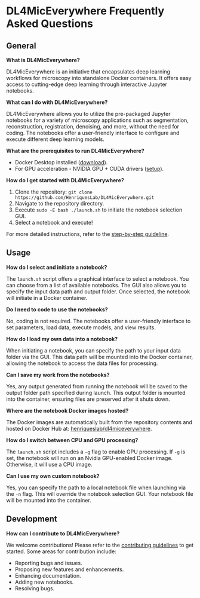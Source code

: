# DL4MicEverywhere Frequently Asked Questions

## General

**What is DL4MicEverywhere?**

DL4MicEverywhere is an initiative that encapsulates deep learning workflows for microscopy into standalone Docker containers. It offers easy access to cutting-edge deep learning through interactive Jupyter notebooks.

**What can I do with DL4MicEverywhere?**

DL4MicEverywhere allows you to utilize the pre-packaged Jupyter notebooks for a variety of microscopy applications such as segmentation, reconstruction, registration, denoising, and more, without the need for coding. The notebooks offer a user-friendly interface to configure and execute different deep learning models.

**What are the prerequisites to run DL4MicEverywhere?**

- Docker Desktop installed ([download](https://www.docker.com/products/docker-desktop)).
- For GPU acceleration - NVIDIA GPU + CUDA drivers ([setup](https://docs.nvidia.com/cuda/)).

**How do I get started with DL4MicEverywhere?**

1. Clone the repository: `git clone https://github.com/HenriquesLab/DL4MicEverywhere.git`
2. Navigate to the repository directory.
3. Execute `sudo -E bash ./launch.sh` to initiate the notebook selection GUI.
4. Select a notebook and execute!

For more detailed instructions, refer to the [step-by-step guideline](https://github.com/HenriquesLab/DL4MicEverywhere/wiki/Step%E2%80%90by%E2%80%90step-guideline).

## Usage

**How do I select and initiate a notebook?**

The `launch.sh` script offers a graphical interface to select a notebook. You can choose from a list of available notebooks. The GUI also allows you to specify the input data path and output folder. Once selected, the notebook will initiate in a Docker container.

**Do I need to code to use the notebooks?** 

No, coding is not required. The notebooks offer a user-friendly interface to set parameters, load data, execute models, and view results.

**How do I load my own data into a notebook?**

When initiating a notebook, you can specify the path to your input data folder via the GUI. This data path will be mounted into the Docker container, allowing the notebook to access the data files for processing.

**Can I save my work from the notebooks?**

Yes, any output generated from running the notebook will be saved to the output folder path specified during launch. This output folder is mounted into the container, ensuring files are preserved after it shuts down.

**Where are the notebook Docker images hosted?**

The Docker images are automatically built from the repository contents and hosted on Docker Hub at: [henriqueslab/dl4miceverywhere](https://hub.docker.com/u/henriqueslab). 

**How do I switch between CPU and GPU processing?**

The `launch.sh` script includes a `-g` flag to enable GPU processing. If `-g` is set, the notebook will run on an Nvidia GPU-enabled Docker image. Otherwise, it will use a CPU image.

**Can I use my own custom notebook?**

Yes, you can specify the path to a local notebook file when launching via the `-n` flag. This will override the notebook selection GUI. Your notebook file will be mounted into the container.

## Development

**How can I contribute to DL4MicEverywhere?**

We welcome contributions! Please refer to the [contributing guidelines](CONTRIBUTING.md) to get started. Some areas for contribution include:

- Reporting bugs and issues.
- Proposing new features and enhancements. 
- Enhancing documentation.
- Adding new notebooks.
- Resolving bugs.




